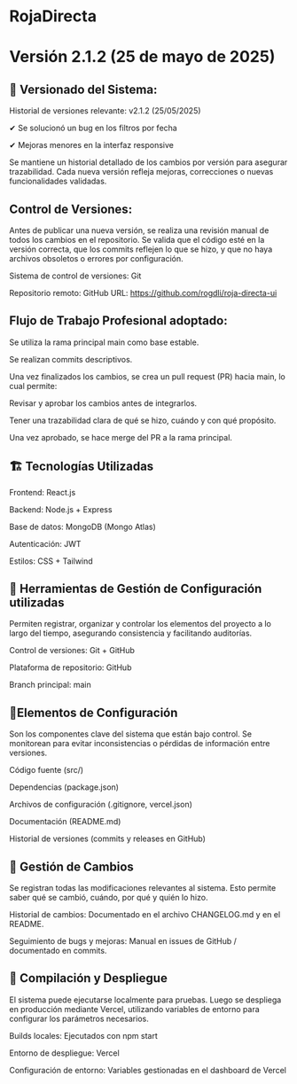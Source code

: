 # RojaDirecta

#  Versión 2.1.2 (25 de mayo de 2025)

## 🔧 **Versionado del Sistema**: 

Historial de versiones relevante:
v2.1.2 (25/05/2025)

✔ Se solucionó un bug en los filtros por fecha

✔ Mejoras menores en la interfaz responsive

Se mantiene un historial detallado de los cambios por versión para asegurar trazabilidad. Cada nueva versión refleja mejoras, correcciones o nuevas funcionalidades validadas.

## **Control de Versiones**:

Antes de publicar una nueva versión, se realiza una revisión manual de todos los cambios en el repositorio. Se valida que el código esté en la versión correcta, que los commits reflejen lo que se hizo, y que no haya archivos obsoletos o errores por configuración.

Sistema de control de versiones: Git

Repositorio remoto: GitHub
URL: https://github.com/rogdli/roja-directa-ui


## Flujo de Trabajo Profesional adoptado:

Se utiliza la rama principal main como base estable.

Se realizan commits descriptivos.

Una vez finalizados los cambios, se crea un pull request (PR) hacia main, lo cual permite:

Revisar y aprobar los cambios antes de integrarlos.

Tener una trazabilidad clara de qué se hizo, cuándo y con qué propósito.

Una vez aprobado, se hace merge del PR a la rama principal.

## 🏗️ **Tecnologías Utilizadas**

Frontend: React.js

Backend: Node.js + Express

Base de datos: MongoDB (Mongo Atlas)

Autenticación: JWT

Estilos: CSS + Tailwind

## 📂 **Herramientas de Gestión de Configuración utilizadas**

Permiten registrar, organizar y controlar los elementos del proyecto a lo largo del tiempo, asegurando consistencia y facilitando auditorías.

Control de versiones: Git + GitHub

Plataforma de repositorio: GitHub

Branch principal: main

## 🧩**Elementos de Configuración**

Son los componentes clave del sistema que están bajo control. Se monitorean para evitar inconsistencias o pérdidas de información entre versiones.

Código fuente (src/)

Dependencias (package.json)

Archivos de configuración (.gitignore, vercel.json)

Documentación (README.md)

Historial de versiones (commits y releases en GitHub)


## 🔁 **Gestión de Cambios**

Se registran todas las modificaciones relevantes al sistema. Esto permite saber qué se cambió, cuándo, por qué y quién lo hizo.

Historial de cambios: Documentado en el archivo CHANGELOG.md y en el README.

Seguimiento de bugs y mejoras: Manual en issues de GitHub / documentado en commits.

## 🚀 **Compilación y Despliegue**

El sistema puede ejecutarse localmente para pruebas. Luego se despliega en producción mediante Vercel, utilizando variables de entorno para configurar los parámetros necesarios.

Builds locales: Ejecutados con npm start

Entorno de despliegue: Vercel

Configuración de entorno: Variables gestionadas en el dashboard de Vercel
